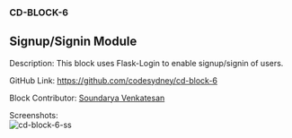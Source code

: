 ### CD-BLOCK-6 ###
## Signup/Signin Module ##

Description: This block uses Flask-Login to enable signup/signin of users.

GitHub Link: https://github.com/codesydney/cd-block-6

Block Contributor: [Soundarya Venkatesan](https://www.linkedin.com/in/soundarya-venkatesan/)

Screenshots:<br/> 
![cd-block-6-ss](https://github.com/codesydney/cd-block-6/assets/7553347/25975012-5aea-4f9c-834a-2ce9ece6e3ce)
